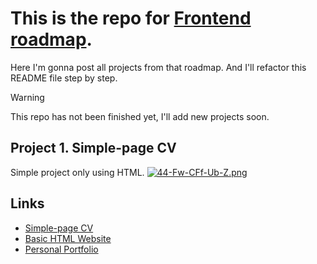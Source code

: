 # This is the repo for [Frontend roadmap](https://roadmap.sh/frontend).
Here I'm gonna post all projects from that roadmap. And I'll refactor this README file step by step.
> [!WARNING]
> This repo has not been finished yet, I'll add new projects soon.

## Project 1. Simple-page CV
Simple project only using HTML. [![44-Fw-CFf-Ub-Z.png](https://i.postimg.cc/q7H75hTN/44-Fw-CFf-Ub-Z.png)](https://postimg.cc/hXMgJGhn)

## Links
* [Simple-page CV](https://roadmap.sh/projects/single-page-cv) 
* [Basic HTML Website](https://roadmap.sh/projects/basic-html-website)
* [Personal Portfolio](https://roadmap.sh/projects/portfolio-website)
